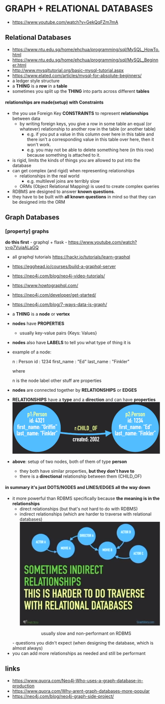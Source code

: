 # GRAPH + RELATIONAL DATABASES
- https://www.youtube.com/watch?v=GekQqFZm7mA

## Relational Databases
- https://www.ntu.edu.sg/home/ehchua/programming/sql/MySQL_HowTo.html
- https://www.ntu.edu.sg/home/ehchua/programming/sql/MySQL_Beginner.html
- http://www.mysqltutorial.org/basic-mysql-tutorial.aspx
- https://www.elated.com/articles/mysql-for-absolute-beginners/
- a ledger style structure
- a **THING** is a **row** in a **table**
- sometimes you split up the **THING** into parts across different **tables**

#### relationships are made(setup) with Constraints

- the you use Foreign Key **CONSTRAINTS** to represent **relationships** between data
	- by writing foreign keys, you give a row in some table an equal (or whatever) relationship to another row in the table (or another table)
		- e.g. if you put a value in this column over here in this table and there isn't a corresponding value in this table over here, then it won't work.
		- e.g. you may not be able to delete something here (in this row) because something is attached to it.
- is rigid, limits the kinds of things you are allowed to put into the database
- can get complex (and rigid) when representing relationships
	- relationships in the real world
		- e.g. multilevel joins are terribly slow
	- ORMs (Object Relational Mapping) is used to create complex queries
- RDBMS are designed to answer **known questions**.
- they have to be built with **all known questions** in mind so that they can be designed into the ORM

## Graph Databases
### \[property\] graphs
**do this first**
	- graphql + flask
	- https://www.youtube.com/watch?v=p7VujaALaGQ
- all graphql tutorials https://hackr.io/tutorials/learn-graphql
- https://egghead.io/courses/build-a-graphql-server
- https://neo4j.com/blog/neo4j-video-tutorials/
- https://www.howtographql.com/
- https://neo4j.com/developer/get-started/
- https://neo4j.com/blog/7-ways-data-is-graph/
- a **THING** is a **node** or **vertex**
- **nodes** have **PROPERTIES**
	- usually key-value pairs {Keys: Values}
- **nodes** also have **LABELS** to tell you what type of thing it is
- example of a node:

	n : Person
	id : 1234
	first_name : "Ed"
	last_name : "Finkler"
	
	where

	n is the node label
	other stuff are properties
- **nodes** are connected together by **RELATIONSHIPS** or **EDGES**
- **RELATIONSHIPS** have a **type** and a **direction** and can have **properties**
![node example](./images/node-example.png)
- __above__: setup of two nodes, both of them of type **person**
	- they both have similar properties, **but they don't have to**
	- there is a **directional** relationship between them (CHILD_OF)

#### in summary it's just **DOTS/NODES** and **LINES/EDGES** all the way down

- it more powerful than RDBMS specifically because **the meaning is in the relationships**
	- direct relationships (but that's not hard to do with RDBMS)
	- indirect relationships (which are harder to traverse with relational databases)
	![indirect relationships](./images/indirect-relationships.png)
	<p align="center">usually slow and non-performant on RDBMS</p>
	- questions you didn't expect (when designing the database, which is almost always)
- you can add more relationships as needed and still be performant

## links
- https://www.quora.com/Neo4j-Who-uses-a-graph-database-in-production
- https://www.quora.com/Why-arent-graph-databases-more-popular
- https://neo4j.com/blog/neo4j-graph-side-project/

